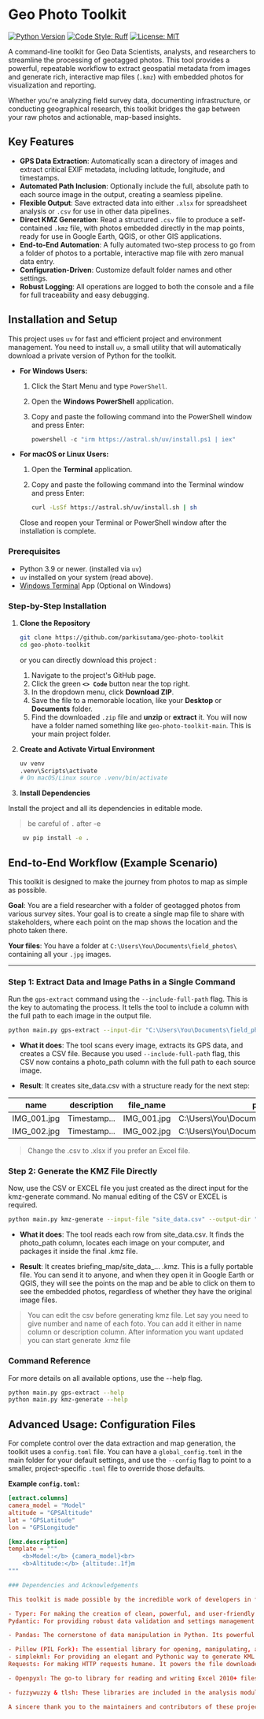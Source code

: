 # Geo Photo Toolkit

[![Python Version](https://img.shields.io/badge/python-3.9%2B-blue.svg)](https://www.python.org/downloads/)
[![Code Style: Ruff](https://img.shields.io/endpoint?url=https://raw.githubusercontent.com/charliermarsh/ruff/main/assets/badge/v2.json)](https://github.com/astral-sh/ruff)
[![License: MIT](https://img.shields.io/badge/License-MIT-yellow.svg)](https://opensource.org/licenses/MIT)

A command-line toolkit for Geo Data Scientists, analysts, and researchers to streamline the processing of geotagged photos. This tool provides a powerful, repeatable workflow to extract geospatial metadata from images and generate rich, interactive map files (`.kmz`) with embedded photos for visualization and reporting.

Whether you're analyzing field survey data, documenting infrastructure, or conducting geographical research, this toolkit bridges the gap between your raw photos and actionable, map-based insights.

## Key Features

- **GPS Data Extraction**: Automatically scan a directory of images and extract critical EXIF metadata, including latitude, longitude, and timestamps.
- **Automated Path Inclusion**: Optionally include the full, absolute path to each source image in the output, creating a seamless pipeline.
- **Flexible Output**: Save extracted data into either `.xlsx` for spreadsheet analysis or `.csv` for use in other data pipelines.
- **Direct KMZ Generation**: Read a structured `.csv` file to produce a self-contained `.kmz` file, with photos embedded directly in the map points, ready for use in Google Earth, QGIS, or other GIS applications.
- **End-to-End Automation**: A fully automated two-step process to go from a folder of photos to a portable, interactive map file with zero manual data entry.
- **Configuration-Driven**: Customize default folder names and other settings.
- **Robust Logging**: All operations are logged to both the console and a file for full traceability and easy debugging.

## Installation and Setup

This project uses `uv` for fast and efficient project and environment management. You need to install `uv`, a small utility that will automatically download a private version of Python for the toolkit.

- **For Windows Users:**

  1. Click the Start Menu and type `PowerShell`.
  2. Open the **Windows PowerShell** application.
  3. Copy and paste the following command into the PowerShell window and press Enter:

        ```powershell
        powershell -c "irm https://astral.sh/uv/install.ps1 | iex"
        ```

- **For macOS or Linux Users:**

  1. Open the **Terminal** application.
  2. Copy and paste the following command into the Terminal window and press Enter:

        ```bash
        curl -LsSf https://astral.sh/uv/install.sh | sh
        ```

    Close and reopen your Terminal or PowerShell window after the installation is complete.

### Prerequisites

- Python 3.9 or newer. (installed via `uv`)
- `uv` installed on your system (read above).
- [Windows Terminal](https://apps.microsoft.com/detail/9n0dx20hk701?hl=en-US&gl=US) App (Optional on Windows)

### Step-by-Step Installation

1. **Clone the Repository**

    ```bash
    git clone https://github.com/parkisutama/geo-photo-toolkit
    cd geo-photo-toolkit
    ```

    or you can directly download this project :

   1. Navigate to the project's GitHub page.
   2. Click the green **`<> Code`** button near the top right.
   3. In the dropdown menu, click **Download ZIP**.
   4. Save the file to a memorable location, like your **Desktop** or **Documents** folder.
   5. Find the downloaded `.zip` file and **unzip** or **extract** it. You will now have a folder named something like `geo-photo-toolkit-main`. This is your main project folder.

2. **Create and Activate Virtual Environment**

    ```bash
    uv venv
    .venv\Scripts\activate
    # On macOS/Linux source .venv/bin/activate
    ```

3. **Install Dependencies**

Install the project and all its dependencies in editable mode.

> be careful of `.` after -e

```bash
    uv pip install -e .
```

## End-to-End Workflow (Example Scenario)

This toolkit is designed to make the journey from photos to map as simple as possible.

**Goal**: You are a field researcher with a folder of geotagged photos from various survey sites. Your goal is to create a single map file to share with stakeholders, where each point on the map shows the location and the photo taken there.

**Your files**: You have a folder at `C:\Users\You\Documents\field_photos\` containing all your `.jpg` images.

---

### **Step 1: Extract Data and Image Paths in a Single Command**

Run the `gps-extract` command using the `--include-full-path` flag. This is the key to automating the process. It tells the tool to include a column with the full path to each image in the output file.

```bash
python main.py gps-extract --input-dir "C:\Users\You\Documents\field_photos" --output-file "site_data.csv" --include-full-path
```

- **What it does**: The tool scans every image, extracts its GPS data, and creates a CSV file. Because you used `--include-full-path` flag, this CSV now contains a photo_path column with the full path to each source image.

- **Result**: It creates site_data.csv with a structure ready for the next step:

| name        | description  | file_name   | photo_path                                      |
|-------------|--------------|-------------|-------------------------------------------------|
| IMG_001.jpg | Timestamp... | IMG_001.jpg | C:\Users\You\Documents\field_photos\IMG_001.jpg |
| IMG_002.jpg | Timestamp... | IMG_002.jpg | C:\Users\You\Documents\field_photos\IMG_002.jpg |

> Change the .csv to .xlsx if you prefer an Excel file.

### Step 2: Generate the KMZ File Directly

Now, use the CSV or EXCEL file you just created as the direct input for the kmz-generate command. No manual editing of the CSV or EXCEL is required.

```bash
python main.py kmz-generate --input-file "site_data.csv" --output-dir "briefing_map"
```

- **What it does**: The tool reads each row from site_data.csv. It finds the photo_path column, locates each image on your computer, and packages it inside the final .kmz file.

- **Result**: It creates briefing_map/site_data_... .kmz. This is a fully portable file. You can send it to anyone, and when they open it in Google Earth or QGIS, they will see the points on the map and be able to click on them to see the embedded photos, regardless of whether they have the original image files.

> You can edit the csv before generating kmz file. Let say you need to give number and name of each foto. You can add it either in name column or description column. After information you want updated you can start generate .kmz file

### Command Reference

For more details on all available options, use the --help flag.

```bash
python main.py gps-extract --help
python main.py kmz-generate --help
```

## Advanced Usage: Configuration Files

For complete control over the data extraction and map generation, the toolkit uses a `config.toml` file. You can have a `global_config.toml` in the main folder for your default settings, and use the `--config` flag to point to a smaller, project-specific `.toml` file to override those defaults.

**Example `config.toml`:**
```toml
[extract.columns]
camera_model = "Model"
altitude = "GPSAltitude"
lat = "GPSLatitude"
lon = "GPSLongitude"

[kmz.description]
template = """
    <b>Model:</b> {camera_model}<br>
    <b>Altitude:</b> {altitude:.1f}m
"""

### Dependencies and Acknowledgements

This toolkit is made possible by the incredible work of developers in the open-source community. This toolkit is made possible by the incredible work of developers in the open-source community. We gratefully acknowledge the pivotal role of the following libraries:

- Typer: For making the creation of clean, powerful, and user-friendly command-line interfaces remarkably simple and enjoyable. Its design is a pleasure to work with.
Pydantic: For providing robust data validation and settings management through Python type hints. It brings confidence and clarity to the application's configuration.

- Pandas: The cornerstone of data manipulation in Python. Its powerful DataFrame object is indispensable for reading, organizing, and writing the tabular data that drives this toolkit.

- Pillow (PIL Fork): The essential library for opening, manipulating, and saving many different image file formats. The ability to access EXIF metadata is a core function of this toolkit, and Pillow makes it possible.
- simplekml: For providing an elegant and Pythonic way to generate KML files. It abstracts away the complexities of the KML standard, allowing us to focus on the data.
Requests: For making HTTP requests humane. It powers the file downloader with a simple and reliable API.

- Openpyxl: The go-to library for reading and writing Excel 2010+ files, enabling the .xlsx output feature.

- fuzzywuzzy & tlsh: These libraries are included in the analysis module to provide powerful capabilities for identifying duplicate and similar images by filename or by content.

A sincere thank you to the maintainers and contributors of these projects. Your dedication enables the creation of powerful and practical tools like this one.
